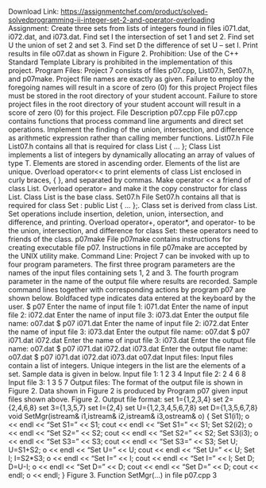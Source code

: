 Download Link: https://assignmentchef.com/product/solved-solvedprogramming-ii-integer-set-2-and-operator-overloading
<br>
Assignment: Create three sets from lists of integers found in files i071.dat, i072.dat, and i073.dat. Find set I the intersection of set 1 and set 2. Find set U the union of set 2 and set 3. Find set D the difference of set U – set I. Print results in file o07.dat as shown in Figure 2. Prohibition: Use of the C++ Standard Template Library is prohibited in the implementation of this project. Program Files: Project 7 consists of files p07.cpp, List07.h, Set07.h, and p07make. Project file names are exactly as given. Failure to employ the foregoing names will result in a score of zero (0) for this project Project files must be stored in the root directory of your student account. Failure to store project files in the root directory of your student account will result in a score of zero (0) for this project. File Description p07.cpp File p07.cpp contains functions that process command line arguments and direct set operations. Implement the finding of the union, intersection, and difference as arithmetic expression rather than calling member functions. List07.h File List07.h contains all that is required for class List { … }; Class List implements a list of integers by dynamically allocating an array of values of type T. Elements are stored in ascending order. Elements of the list are unique. Overload operator&lt;&lt; to print elements of class List enclosed in curly braces, { }, and separated by commas. Make operator &lt;&lt; a friend of class List. Overload operator= and make it the copy constructor for class List. Class List is the base class. Set07.h File Set07.h contains all that is required for class Set : public List { … };. Class set is derived from class List. Set operations include insertion, deletion, union, intersection, and difference, and printing. Overload operator+, operator*, and operator- to be the union, intersection, and difference for class Set: these operators need to friends of the class. p07make File p07make contains instructions for creating executable file p07. Instructions in file p07make are accepted by the UNIX utility make. Command Line: Project 7 can be invoked with up to four program parameters. The first three program parameters are the names of the input files containing sets 1, 2 and 3. The fourth program parameter in the name of the output file where results are recorded. Sample command lines together with corresponding actions by program p07 are shown below. Boldfaced type indicates data entered at the keyboard by the user. $ p07 Enter the name of input file 1: i071.dat Enter the name of input file 2: i072.dat Enter the name of input file 3: i073.dat Enter the output file name: o07.dat $ p07 i071.dat Enter the name of input file 2: i072.dat Enter the name of input file 3: i073.dat Enter the output file name: o07.dat $ p07 i071.dat i072.dat Enter the name of input file 3: i073.dat Enter the output file name: o07.dat $ p07 i071.dat i072.dat i073.dat Enter the output file name: o07.dat $ p07 i071.dat i072.dat i073.dat o07.dat Input files: Input files contain a list of integers. Unique integers in the list are the elements of a set. Sample data is given in below. Input file 1: 1 2 3 4 Input file 2: 2 4 6 8 Input file 3: 1 3 5 7 Output files: The format of the output file is shown in Figure 2. Data shown in Figure 2 is produced by Program p07 given input files shown above. Figure 2. Output file format: set 1={1,2,3,4} set 2={2,4,6,8} set 3={1,3,5,7} set I={2,4} set U={1,2,3,4,5,6,7,8} set D={1,3,5,6,7,8} void SetMgr(istream&amp; i1,istream&amp; i2,istream&amp; i3,ostream&amp; o) { Set S1(i1); o &lt;&lt; endl &lt;&lt; “Set S1=” &lt;&lt; S1; cout &lt;&lt; endl &lt;&lt; “Set S1=” &lt;&lt; S1; Set S2(i2); o &lt;&lt; endl &lt;&lt; “Set S2=” &lt;&lt; S2; cout &lt;&lt; endl &lt;&lt; “Set S2=” &lt;&lt; S2; Set S3(i3); o &lt;&lt; endl &lt;&lt; “Set S3=” &lt;&lt; S3; cout &lt;&lt; endl &lt;&lt; “Set S3=” &lt;&lt; S3; Set U; U=S1+S2; o &lt;&lt; endl &lt;&lt; “Set U=” &lt;&lt; U; cout &lt;&lt; endl &lt;&lt; “Set U=” &lt;&lt; U; Set I; I=S2*S3; o &lt;&lt; endl &lt;&lt; “Set I=” &lt;&lt; I; cout &lt;&lt; endl &lt;&lt; “Set I=” &lt;&lt; I; Set D; D=U-I; o &lt;&lt; endl &lt;&lt; “Set D=” &lt;&lt; D; cout &lt;&lt; endl &lt;&lt; “Set D=” &lt;&lt; D; cout &lt;&lt; endl; o &lt;&lt; endl; } Figure 3. Function SetMgr(…) in file p07.cpp 3